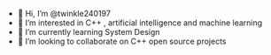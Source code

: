 - 👋 Hi, I’m @twinkle240197
- 👀 I’m interested in C++ , artificial intelligence and machine learning
- 🌱 I’m currently learning System Design
- 💞️ I’m looking to collaborate on C++ open source projects


<!---
twinkle240197/twinkle240197 is a ✨ special ✨ repository because its `README.md` (this file) appears on your GitHub profile.
You can click the Preview link to take a look at your changes.
--->
